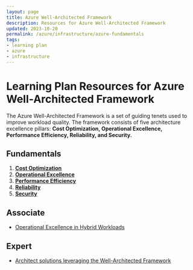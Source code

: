 ```yaml
---
layout: page
title: Azure Well-Architected Framework
description: Resources for Azure Well-Architected Framework
updated: 2023-10-20
permalink: /azure/infrastructure/azure-fundamentals
tags: 
- learning plan
- azure
- infrastructure
---
```


# Learning Plan Resources for Azure Well-Architected Framework

The Azure Well-Architected Framework is a set of guiding tenets used to improve workload quality. The framework consists of five architecture excellence pillars: **Cost Optimization, Operational Excellence, Performance Efficiency, Reliability, and Security.**

## Fundamentals
1. **[Cost Optimization](https://docs.microsoft.com/en-us/azure/architecture/framework/cost/)**
2. **[Operational Excellence](https://docs.microsoft.com/en-us/azure/architecture/framework/devops/overview/)**
3. **[Performance Efficiency](https://docs.microsoft.com/en-us/azure/architecture/framework/scalability/overview)**
4. **[Reliability](https://docs.microsoft.com/en-us/azure/architecture/framework/resiliency/overview)**
5. **[Security](https://docs.microsoft.com/en-us/azure/architecture/framework/security/overview)**

## Associate
* [Operational Excellence in Hybrid Workloads](https://docs.microsoft.com/en-us/azure/architecture/framework/hybrid/hybrid-opex) 

## Expert
* [Architect solutions leveraging the Well-Architected Framework](https://docs.microsoft.com/en-us/learn/paths/architect-great-solutions-in-azure/)